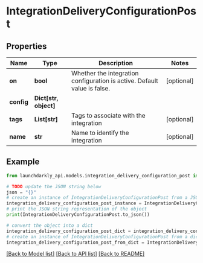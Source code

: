 # IntegrationDeliveryConfigurationPost


## Properties

Name | Type | Description | Notes
------------ | ------------- | ------------- | -------------
**on** | **bool** | Whether the integration configuration is active. Default value is false. | [optional] 
**config** | **Dict[str, object]** |  | 
**tags** | **List[str]** | Tags to associate with the integration | [optional] 
**name** | **str** | Name to identify the integration | [optional] 

## Example

```python
from launchdarkly_api.models.integration_delivery_configuration_post import IntegrationDeliveryConfigurationPost

# TODO update the JSON string below
json = "{}"
# create an instance of IntegrationDeliveryConfigurationPost from a JSON string
integration_delivery_configuration_post_instance = IntegrationDeliveryConfigurationPost.from_json(json)
# print the JSON string representation of the object
print(IntegrationDeliveryConfigurationPost.to_json())

# convert the object into a dict
integration_delivery_configuration_post_dict = integration_delivery_configuration_post_instance.to_dict()
# create an instance of IntegrationDeliveryConfigurationPost from a dict
integration_delivery_configuration_post_from_dict = IntegrationDeliveryConfigurationPost.from_dict(integration_delivery_configuration_post_dict)
```
[[Back to Model list]](../README.md#documentation-for-models) [[Back to API list]](../README.md#documentation-for-api-endpoints) [[Back to README]](../README.md)


